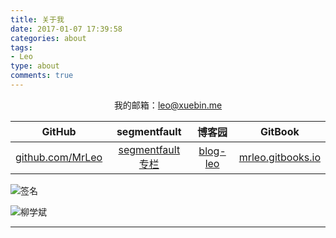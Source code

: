 ```yaml
---
title: 关于我
date: 2017-01-07 17:39:58
categories: about
tags: 
- Leo
type: about
comments: true
---
```


<p style="text-align: center;">我的邮箱：<a href="mailto:leo@xuebin.me">leo@xuebin.me</a></p>

|                    GitHub                    |                       segmentfault                        |                   博客园                    |                            GitBook                            |
| :------------------------------------------: | :-------------------------------------------------------: | :-----------------------------------------: | :-----------------------------------------------------------: |
| [github.com/MrLeo](https://github.com/MrLeo) | [segmentfault 专栏](https://segmentfault.com/blog/mr-leo) | [blog-leo](https://www.cnblogs.com/blog-leo) | [mrleo.gitbooks.io](https://mrleo.gitbooks.io/books/content/) |

![签名](https://image.xuebin.me/name.webp)

![柳学斌](https://image.xuebin.me/xuebin.JPG)

---
